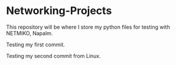 # Networking-Projects
This repository will be where I store my python files for testing with NETMIKO, Napalm.

Testing my first commit.

Testing my second commit from
Linux.
